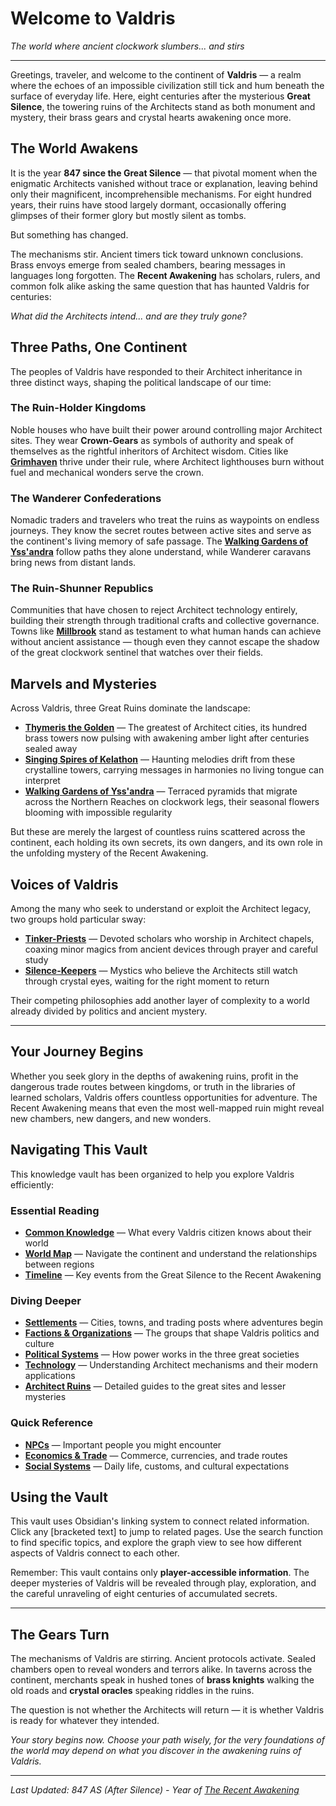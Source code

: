 # Welcome to Valdris

*The world where ancient clockwork slumbers... and stirs*

---

Greetings, traveler, and welcome to the continent of **Valdris** — a realm where the echoes of an impossible civilization still tick and hum beneath the surface of everyday life. Here, eight centuries after the mysterious **Great Silence**, the towering ruins of the Architects stand as both monument and mystery, their brass gears and crystal hearts awakening once more.

## The World Awakens

It is the year **847 since the Great Silence** — that pivotal moment when the enigmatic Architects vanished without trace or explanation, leaving behind only their magnificent, incomprehensible mechanisms. For eight hundred years, their ruins have stood largely dormant, occasionally offering glimpses of their former glory but mostly silent as tombs.

But something has changed. 

The mechanisms stir. Ancient timers tick toward unknown conclusions. Brass envoys emerge from sealed chambers, bearing messages in languages long forgotten. The **Recent Awakening** has scholars, rulers, and common folk alike asking the same question that has haunted Valdris for centuries:

*What did the Architects intend... and are they truly gone?*

## Three Paths, One Continent

The peoples of Valdris have responded to their Architect inheritance in three distinct ways, shaping the political landscape of our time:

### The Ruin-Holder Kingdoms
Noble houses who have built their power around controlling major Architect sites. They wear **Crown-Gears** as symbols of authority and speak of themselves as the rightful inheritors of Architect wisdom. Cities like **[Grimhaven](Grimhaven.md)** thrive under their rule, where Architect lighthouses burn without fuel and mechanical wonders serve the crown.

### The Wanderer Confederations  
Nomadic traders and travelers who treat the ruins as waypoints on endless journeys. They know the secret routes between active sites and serve as the continent's living memory of safe passage. The **[Walking Gardens of Yss'andra](Walking%20Gardens%20of%20Yss%27andra.md)** follow paths they alone understand, while Wanderer caravans bring news from distant lands.

### The Ruin-Shunner Republics
Communities that have chosen to reject Architect technology entirely, building their strength through traditional crafts and collective governance. Towns like **[Millbrook](Millbrook.md)** stand as testament to what human hands can achieve without ancient assistance — though even they cannot escape the shadow of the great clockwork sentinel that watches over their fields.

## Marvels and Mysteries

Across Valdris, three Great Ruins dominate the landscape:

- **[Thymeris the Golden](Thymeris%20the%20Golden.md)** — The greatest of Architect cities, its hundred brass towers now pulsing with awakening amber light after centuries sealed away
- **[Singing Spires of Kelathon](Singing%20Spires%20of%20Kelathon.md)** — Haunting melodies drift from these crystalline towers, carrying messages in harmonies no living tongue can interpret  
- **[Walking Gardens of Yss'andra](Walking%20Gardens%20of%20Yss%27andra.md)** — Terraced pyramids that migrate across the Northern Reaches on clockwork legs, their seasonal flowers blooming with impossible regularity

But these are merely the largest of countless ruins scattered across the continent, each holding its own secrets, its own dangers, and its own role in the unfolding mystery of the Recent Awakening.

## Voices of Valdris

Among the many who seek to understand or exploit the Architect legacy, two groups hold particular sway:

- **[Tinker-Priests](Tinker-Priests.md)** — Devoted scholars who worship in Architect chapels, coaxing minor magics from ancient devices through prayer and careful study
- **[Silence-Keepers](Silence-Keepers.md)** — Mystics who believe the Architects still watch through crystal eyes, waiting for the right moment to return

Their competing philosophies add another layer of complexity to a world already divided by politics and ancient mystery.

---

## Your Journey Begins

Whether you seek glory in the depths of awakening ruins, profit in the dangerous trade routes between kingdoms, or truth in the libraries of learned scholars, Valdris offers countless opportunities for adventure. The Recent Awakening means that even the most well-mapped ruin might reveal new chambers, new dangers, and new wonders.

## Navigating This Vault

This knowledge vault has been organized to help you explore Valdris efficiently:

### Essential Reading
- **[Common Knowledge](Player%20Resources/Common%20Knowledge.md)** — What every Valdris citizen knows about their world
- **[World Map](World%20Map.md)** — Navigate the continent and understand the relationships between regions  
- **[Timeline](Timeline.md)** — Key events from the Great Silence to the Recent Awakening

### Diving Deeper
- **[Settlements](Settlements.md)** — Cities, towns, and trading posts where adventures begin
- **[Factions & Organizations](Factions%20%26%20Organizations.md)** — The groups that shape Valdris politics and culture
- **[Political Systems](Political%20Systems.md)** — How power works in the three great societies
- **[Technology](Technology.md)** — Understanding Architect mechanisms and their modern applications
- **[Architect Ruins](Architect%20Ruins.md)** — Detailed guides to the great sites and lesser mysteries

### Quick Reference
- **[NPCs](NPCs.md)** — Important people you might encounter
- **[Economics & Trade](Economics%20%26%20Trade.md)** — Commerce, currencies, and trade routes
- **[Social Systems](Social%20Systems.md)** — Daily life, customs, and cultural expectations

## Using the Vault

This vault uses Obsidian's linking system to connect related information. Click any [bracketed text] to jump to related pages. Use the search function to find specific topics, and explore the graph view to see how different aspects of Valdris connect to each other.

Remember: This vault contains only **player-accessible information**. The deeper mysteries of Valdris will be revealed through play, exploration, and the careful unraveling of eight centuries of accumulated secrets.

---

## The Gears Turn

The mechanisms of Valdris are stirring. Ancient protocols activate. Sealed chambers open to reveal wonders and terrors alike. In taverns across the continent, merchants speak in hushed tones of **brass knights** walking the old roads and **crystal oracles** speaking riddles in the ruins.

The question is not whether the Architects will return — it is whether Valdris is ready for whatever they intended.

*Your story begins now. Choose your path wisely, for the very foundations of the world may depend on what you discover in the awakening ruins of Valdris.*

---

*Last Updated: 847 AS (After Silence) - Year of [The Recent Awakening](The%20Recent%20Awakening.md)*
